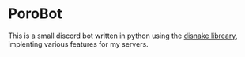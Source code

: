# PoroBot

This is a small discord bot written in python using the [disnake libreary](https://github.com/DisnakeDev/disnake), implenting various features for my servers.

